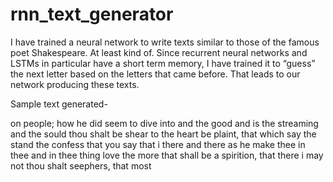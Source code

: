 # rnn_text_generator
I have trained a neural network to write texts similar to those of the famous poet Shakespeare. At least kind of. Since recurrent neural networks and LSTMs in particular have a short term memory, I have trained it to “guess” the next letter based on the letters that came before. That leads to our network producing these texts.

Sample text generated-

on people;
how he did seem to dive into and the good
and is the streaming and the sould thou shalt be shear to the heart be plaint,
that which say the stand the confess that you say
that i there and there as he make thee in thee and in thee thing
love the more that shall be a spirition,
that there i may not thou shalt seephers,
that most 
